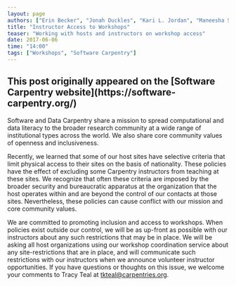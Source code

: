```yaml
---
layout: page
authors: ["Erin Becker", "Jonah Duckles", "Kari L. Jordan", "Maneesha Sane", "Tracy Teal"]
title: "Instructor Access to Workshops"
teaser: "Working with hosts and instructors on workshop access"
date: 2017-06-06
time: "14:00"
tags: ["Workshops", "Software Carpentry"]
---
```


<h2>This post originally appeared on the [Software Carpentry website](https://software-carpentry.org/)</h2>

Software and Data Carpentry share a mission to spread computational and data literacy to the broader research community at a wide range of institutional types across the world. We also share core community values of openness and inclusiveness.

Recently, we learned that some of our host sites have selective criteria that limit physical access to their sites on the basis of nationality. These policies have the effect of excluding some Carpentry instructors from teaching at these sites. We recognize that often these criteria are imposed by the broader security and bureaucratic apparatus at the organization that the host operates within and are beyond the control of our contacts at those sites. Nevertheless, these policies can cause conflict with our mission and core community values.

We are committed to promoting inclusion and access to workshops. When policies exist outside our control, we will be as up-front as possible with our instructors about any such restrictions that may be in place. We will be asking all host organizations using our workshop coordination service about any site-restrictions that are in place, and will communicate such restrictions with our instructors when we announce volunteer instructor opportunities. If you have questions or thoughts on this issue, we welcome your comments to Tracy Teal at [tkteal@carpentries.org](mailto:tkteal@carpentries.org).
